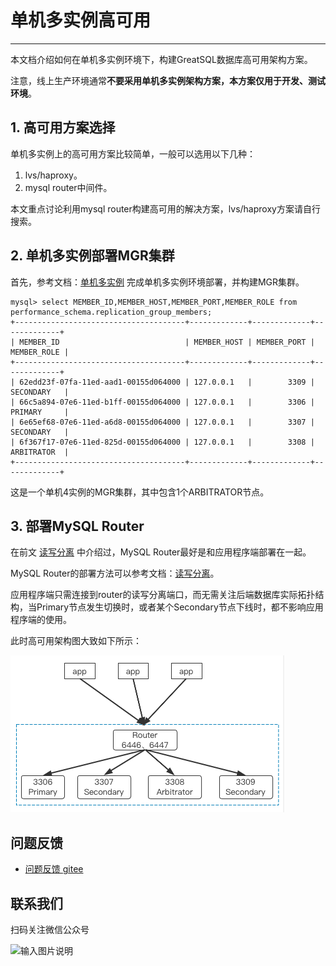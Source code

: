 # 单机多实例高可用
---

本文档介绍如何在单机多实例环境下，构建GreatSQL数据库高可用架构方案。

注意，线上生产环境通常**不要采用单机多实例架构方案，本方案仅用于开发、测试环境**。

## 1. 高可用方案选择

单机多实例上的高可用方案比较简单，一般可以选用以下几种：

1. lvs/haproxy。
2. mysql router中间件。

本文重点讨论利用mysql router构建高可用的解决方案，lvs/haproxy方案请自行搜索。

## 2. 单机多实例部署MGR集群

首先，参考文档：[单机多实例](../5-oper-guide/5-6-multi-instances.md) 完成单机多实例环境部署，并构建MGR集群。
```
mysql> select MEMBER_ID,MEMBER_HOST,MEMBER_PORT,MEMBER_ROLE from performance_schema.replication_group_members;
+--------------------------------------+-------------+-------------+-------------+
| MEMBER_ID                            | MEMBER_HOST | MEMBER_PORT | MEMBER_ROLE |
+--------------------------------------+-------------+-------------+-------------+
| 62edd23f-07fa-11ed-aad1-00155d064000 | 127.0.0.1   |        3309 | SECONDARY   |
| 66c5a894-07e6-11ed-b1ff-00155d064000 | 127.0.0.1   |        3306 | PRIMARY     |
| 6e65ef68-07e6-11ed-a6d8-00155d064000 | 127.0.0.1   |        3307 | SECONDARY   |
| 6f367f17-07e6-11ed-825d-00155d064000 | 127.0.0.1   |        3308 | ARBITRATOR  |
+--------------------------------------+-------------+-------------+-------------+
```
这是一个单机4实例的MGR集群，其中包含1个ARBITRATOR节点。

## 3. 部署MySQL Router

在前文 [读写分离](../5-oper-guide/5-3-oper-rw-splitting.md) 中介绍过，MySQL Router最好是和应用程序端部署在一起。

MySQL Router的部署方法可以参考文档：[读写分离](../5-oper-guide/5-3-oper-rw-splitting.md)。

应用程序端只需连接到router的读写分离端口，而无需关注后端数据库实际拓扑结构，当Primary节点发生切换时，或者某个Secondary节点下线时，都不影响应用程序端的使用。

此时高可用架构图大致如下所示：

![MySQL Router单机多实例高可用方案](./7-1-ha-single-machine-multi-instance01.png)

**问题反馈**
---
- [问题反馈 gitee](https://gitee.com/GreatSQL/GreatSQL-Doc/issues)


**联系我们**
---

扫码关注微信公众号

![输入图片说明](https://images.gitee.com/uploads/images/2021/0802/141935_2ea2c196_8779455.jpeg "greatsql社区-wx-qrcode-0.5m.jpg")
